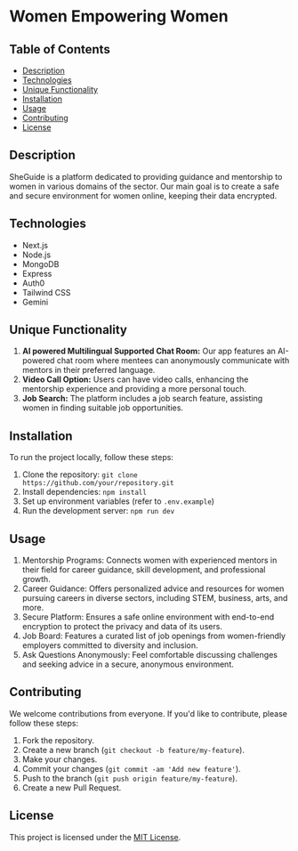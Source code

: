 # Women Empowering Women

## Table of Contents
- [Description](#description)
- [Technologies](#technologies)
- [Unique Functionality](#unique-functionality)
- [Installation](#installation)
- [Usage](#usage)
- [Contributing](#contributing)
- [License](#license)

## Description
SheGuide is a platform dedicated to providing guidance and mentorship to women in various domains of the sector. Our main goal is to create a safe and secure environment for women online, keeping their data encrypted. 

## Technologies
- Next.js
- Node.js
- MongoDB
- Express
- Auth0
- Tailwind CSS
- Gemini

## Unique Functionality
1. **AI powered Multilingual Supported Chat Room:** Our app features an AI-powered chat room where mentees can anonymously communicate with mentors in their preferred language.
2. **Video Call Option:** Users can have video calls, enhancing the mentorship experience and providing a more personal touch.
3. **Job Search:** The platform includes a job search feature, assisting women in finding suitable job opportunities.

## Installation
To run the project locally, follow these steps:

1. Clone the repository: `git clone https://github.com/your/repository.git`
2. Install dependencies: `npm install`
3. Set up environment variables (refer to `.env.example`)
4. Run the development server: `npm run dev`

## Usage
1. Mentorship Programs: Connects women with experienced mentors in their field for career guidance, skill development, and professional growth.
2. Career Guidance: Offers personalized advice and resources for women pursuing careers in diverse sectors, including STEM, business, arts, and more.
3. Secure Platform: Ensures a safe online environment with end-to-end encryption to protect the privacy and data of its users.
4. Job Board: Features a curated list of job openings from women-friendly employers committed to diversity and inclusion.
5. Ask Questions Anonymously: Feel comfortable discussing challenges and seeking advice in a secure, anonymous environment.

## Contributing
We welcome contributions from everyone. If you'd like to contribute, please follow these steps:
1. Fork the repository.
2. Create a new branch (`git checkout -b feature/my-feature`).
3. Make your changes.
4. Commit your changes (`git commit -am 'Add new feature'`).
5. Push to the branch (`git push origin feature/my-feature`).
6. Create a new Pull Request.

## License
This project is licensed under the [MIT License](LICENSE).

